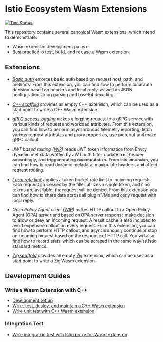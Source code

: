 # Istio Ecosystem Wasm Extensions

[![Test Status][test-badge]][test-link]

This repository contains several canonical Wasm extensions, which intend to demonstrate:

* Wasm extension development pattern.
* Best practice to test, build, and release a Wasm extension.

## Extensions

* *[Basic auth](/extensions/basic_auth/)* enforces basic auth based on request host, path, and methods. From this extension, you can find how to perform local auth decision based on headers and local reply, as well as JSON configuration string parsing and base64 decoding.
  
* *[C++ scaffold](/extensions/scaffold/)* provides an empty C++ extension, which can be used as a start point to write a C++ Wasm extension.
  
* *[gRPC access logging](./extension/grpc_loggig)* makes a logging request to a gRPC service with various kinds of request and workload attributes. From this extension, you can find how to perform asynchronous telemetry reporting, fetch various request attributes and proxy properties, use protobuf and make gRPC callout.

* *JWT based routing ([WIP](https://github.com/istio-ecosystem/wasm-extensions/issues/16))* reads JWT token information from Envoy dynamic metadata written by JWT auth filter, update host header accordingly, and trigger routing recomputation. From this extension, you can find how to read dynamic metadata, manipulate headers, and affect request routing.

* *[Local rate limit](/extensions/local_rate_limit/)* applies a token bucket rate limit to incoming requests. Each request processed by the filter utilizes a single token, and if no tokens are available, the request will be denied. From this extension you can find how to share data across all plugin VMs and deny request with local reply.

* *Open Policy Agent client ([WIP](https://github.com/istio-ecosystem/wasm-extensions/pull/54))* makes HTTP callout to a Open Policy Agent (OPA) server and based on OPA server response make decision to allow or deny an incoming request. A result cache is also included to avoid expensive callout on every request. From this extension, you can find how to perform HTTP callout, and asynchronously continue or stop an incoming request based on the response of HTTP call. You will also find how to record stats, which can be scraped in the same way as Istio standard metrics.

* *[Zig scaffold](/extensions/zig_demo/)* provides an empty [Zig](https://ziglang.org/) extension, which can be used as a start point to write a Zig Wasm extension.

## Development Guides

### Write a Wasm Extension with C++

* [Development set up](doc/development-setup.md)
* [Write, test, deploy, and maintain a C++ Wasm extension](./doc/write-a-wasm-extension-with-cpp.md)
* [Write unit test with C++ Wasm extension](./doc/write-cpp-unit-test.md)

### Integration Test

* [Write integration test with Istio proxy for Wasm extension](./doc/write-integration-test.md)

[test-badge]: https://github.com/istio-ecosystem/wasm-extensions/workflows/Test/badge.svg
[test-link]: https://github.com/istio-ecosystem/wasm-extensions/actions?query=workflow%3ATest
